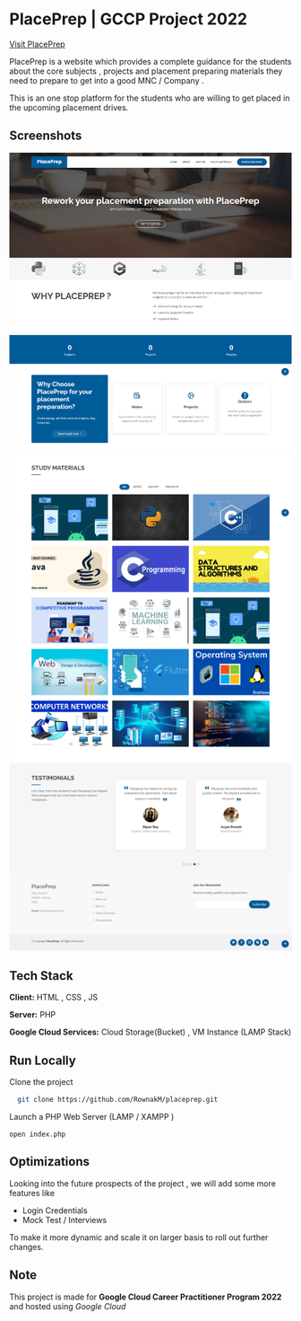 
# PlacePrep | GCCP Project 2022 
[Visit PlacePrep](http://34.97.85.39)

PlacePrep is a website which provides a complete guidance for the students about the core subjects , projects and placement preparing materials they need to prepare to get into a good MNC / Company . 

This is an one stop platform for the students who are willing to get placed in the upcoming placement drives.


## Screenshots

![placeprep Screenshot](https://github.com/RownakM/placeprep/blob/main/assets/img/image_2023-01-11_214909583.png)
![placeprep Screenshot](https://github.com/RownakM/placeprep/blob/main/assets/img/image_2023-01-11_214954666.png)


## Tech Stack

**Client:** HTML , CSS , JS

**Server:** PHP

**Google Cloud Services:** Cloud Storage(Bucket) , VM Instance (LAMP Stack)



## Run Locally

Clone the project

```bash
  git clone https://github.com/RownakM/placeprep.git
```

Launch a PHP Web Server (LAMP / XAMPP )

```
open index.php

```

## Optimizations

Looking into the future prospects of the project , we will add some more features like 

- Login Credentials
- Mock Test / Interviews

To make it more dynamic and scale it on larger basis to roll out further changes.


## Note

This project is made for **Google Cloud Career Practitioner Program 2022** and hosted using *Google Cloud*
